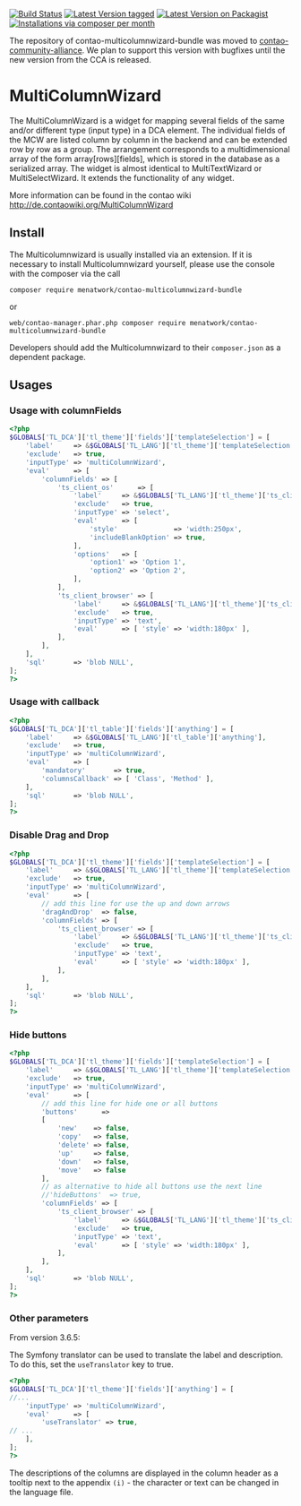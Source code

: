 [![Build Status](https://github.com/menatwork/contao-multicolumnwizard-bundle/actions/workflows/diagnostics.yml/badge.svg)](https://github.com/menatwork/contao-multicolumnwizard-bundle/actions)
[![Latest Version tagged](http://img.shields.io/github/tag/menatwork/contao-multicolumnwizard-bundle.svg)](https://github.com/menatwork/contao-multicolumnwizard-bundle/tags)
[![Latest Version on Packagist](http://img.shields.io/packagist/v/menatwork/contao-multicolumnwizard-bundle.svg)](https://packagist.org/packages/menatwork/contao-multicolumnwizard-bundle)
[![Installations via composer per month](http://img.shields.io/packagist/dm/menatwork/contao-multicolumnwizard-bundle.svg)](https://packagist.org/packages/menatwork/contao-multicolumnwizard-bundle)

The repository of contao-multicolumnwizard-bundle was moved to [contao-community-alliance](https://github.com/contao-community-alliance/contao-multicolumnwizard-bundle). We plan to support
this version with bugfixes until the new version from the CCA is released.

# MultiColumnWizard

The MultiColumnWizard is a widget for mapping several fields of the same and/or different type (input type) in a DCA
element. The individual fields of the MCW are listed column by column in the backend and can be extended row by row as
a group. The arrangement corresponds to a multidimensional array of the form array[rows][fields], which is stored in
the database as a serialized array. The widget is almost identical to MultiTextWizard or MultiSelectWizard. It extends
the functionality of any widget.

More information can be found in the contao wiki
http://de.contaowiki.org/MultiColumnWizard

## Install

The Multicolumnwizard is usually installed via an extension. If it is necessary to install Multicolumnwizard yourself,
please use the console with the composer via the call

`composer require menatwork/contao-multicolumnwizard-bundle`

or

`web/contao-manager.phar.php composer require menatwork/contao-multicolumnwizard-bundle`

Developers should add the Multicolumnwizard to their `composer.json` as a dependent package.

## Usages

### Usage with columnFields

```php
<?php
$GLOBALS['TL_DCA']['tl_theme']['fields']['templateSelection'] = [
    'label'     => &$GLOBALS['TL_LANG']['tl_theme']['templateSelection'],
    'exclude'   => true,
    'inputType' => 'multiColumnWizard',
    'eval'      => [
        'columnFields' => [
            'ts_client_os'      => [
                'label'     => &$GLOBALS['TL_LANG']['tl_theme']['ts_client_os'],
                'exclude'   => true,
                'inputType' => 'select',
                'eval'      => [
                    'style'              => 'width:250px',
                    'includeBlankOption' => true,
                ],
                'options'   => [
                    'option1' => 'Option 1',
                    'option2' => 'Option 2',
                ],
            ],
            'ts_client_browser' => [
                'label'     => &$GLOBALS['TL_LANG']['tl_theme']['ts_client_browser'],
                'exclude'   => true,
                'inputType' => 'text',
                'eval'      => [ 'style' => 'width:180px' ],
            ],
        ],
    ],
    'sql'       => 'blob NULL',
];
?>
```

### Usage with callback

```php
<?php
$GLOBALS['TL_DCA']['tl_table']['fields']['anything'] = [
    'label'     => &$GLOBALS['TL_LANG']['tl_table']['anything'],
    'exclude'   => true,
    'inputType' => 'multiColumnWizard',
    'eval'      => [
        'mandatory'       => true,
        'columnsCallback' => [ 'Class', 'Method' ],
    ],
    'sql'       => 'blob NULL',
];
?>
```

### Disable Drag and Drop

```php
<?php
$GLOBALS['TL_DCA']['tl_theme']['fields']['templateSelection'] = [
    'label'     => &$GLOBALS['TL_LANG']['tl_theme']['templateSelection'],
    'exclude'   => true,
    'inputType' => 'multiColumnWizard',
    'eval'      => [
        // add this line for use the up and down arrows
        'dragAndDrop'  => false,
        'columnFields' => [
            'ts_client_browser' => [
                'label'     => &$GLOBALS['TL_LANG']['tl_theme']['ts_client_browser'],
                'exclude'   => true,
                'inputType' => 'text',
                'eval'      => [ 'style' => 'width:180px' ],
            ],
        ],
    ],
    'sql'       => 'blob NULL',
];
?>
```

### Hide buttons

```php
<?php
$GLOBALS['TL_DCA']['tl_theme']['fields']['templateSelection'] = [
    'label'     => &$GLOBALS['TL_LANG']['tl_theme']['templateSelection'],
    'exclude'   => true,
    'inputType' => 'multiColumnWizard',
    'eval'      => [
        // add this line for hide one or all buttons
        'buttons'      =>
        [
            'new'    => false,
            'copy'   => false,
            'delete' => false,
            'up'     => false,
            'down'   => false,
            'move'   => false
        ],
        // as alternative to hide all buttons use the next line
        //'hideButtons'  => true,
        'columnFields' => [
            'ts_client_browser' => [
                'label'     => &$GLOBALS['TL_LANG']['tl_theme']['ts_client_browser'],
                'exclude'   => true,
                'inputType' => 'text',
                'eval'      => [ 'style' => 'width:180px' ],
            ],
        ],
    ],
    'sql'       => 'blob NULL',
];
?>
```

### Other parameters

From version 3.6.5:

The Symfony translator can be used to translate the label and description. To do this, set the `useTranslator`
key to true.

```php
<?php
$GLOBALS['TL_DCA']['tl_theme']['fields']['anything'] = [
//...
    'inputType' => 'multiColumnWizard',
    'eval'      => [
        'useTranslator' => true,
// ...
    ],
];
?>
```

The descriptions of the columns are displayed in the column header as a tooltip next to the appendix `(i)` - the
character or text can be changed in the language file.

